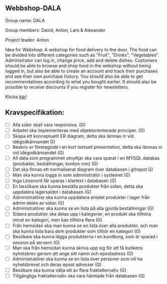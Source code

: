 ## Webbshop-DALA

Group name: DALA

Group members: David, Anton, Lars & Alexander

Project leader: Anton

Idea for Webshop: A webshop for food delivery to the door. The food can be divided into different categories such as "Fruit", "Drinks", "Vegetables". Administrator can log in, change price, add and delete dishes. Customers should be able to browse and shop food in the webshop without being logged in, but also be able to create an account and track their purchases and see their own purchase history. You should also be able to get recommendations according to what you bought earlier. It should also be possible to receive discounts if you register for newsletters.

Klicka [här](https://antonwelliver.github.io/Webbshop-DALA/)!

## Kravspecifikation:
- [ ] Alla sidor skall vara responsiva. (G)
- [ ] Arbetet ska implementeras med objektorienterade principer. (G)
- [ ] Skapa ett konceptuellt ER diagram, detta ska lämnas in vid idégodkännandet G)
- [ ] Beskriv er företagsidé i en kort textuell presentation, detta ska lämnas in vid idégodkännandet (G)
- [ ] All data som programmet utnyttjar ska vara sparat i en MYSQL databas (produkter, beställningar, konton mm) (G)
- [ ] Det ska ﬁnnas ett normaliserat diagram över databasen i gitrepot G)
- [ ] Man ska kunna logga in som administratör i systemet (G)
- [ ] Inga Lösenord får sparas i klartext i databasen (G)
- [ ] En besökare ska kunna beställa produkter från sidan, detta ska uppdatera lagersaldot i databasen (G)
- [ ] Administratörer ska kunna uppdatera antalet produkter i lager från admin delen av sidan (G)
- [ ] Administratörer ska kunna se en lista på alla gjorda beställningar (G)
- [ ] Sidans produkter ska delas upp i kategorier, en produkt ska tillhöra minst en kategori, men kan tillhöra ﬂera (G)
- [ ] Från hemsidan ska man kunna se en lista över alla produkter, och man ska kunna lista bara dom produkter som tillhör en kategori (G)
- [ ] Besökare ska kunna lägga produkterna i en kundkorg, som är sparad i session på servern (G)
- [ ] Man ska från hemsidan kunna skriva upp sig för att få butikens nyhetsbrev genom att ange sitt namn och epostadress (G)
- [ ] Administratörer ska kunna se en lista över personer som vill ha nyhetsbrevet och deras epost adresser (G)
- [ ] Besökare ska kunna välja ett av ﬂera fraktalternativ (G)
- [ ] Tillgängliga fraktalternativ ska vara hämtade från databasen (G)

